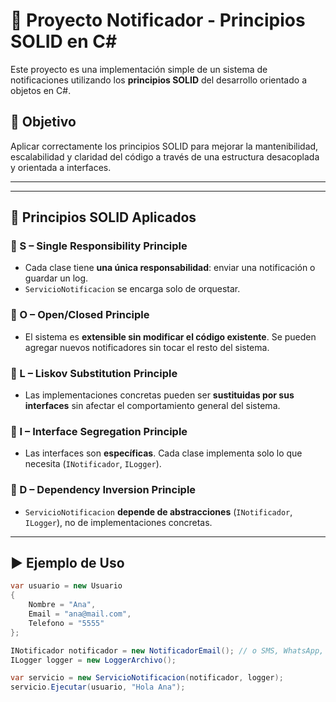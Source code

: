 # 🧠 Proyecto Notificador - Principios SOLID en C#

Este proyecto es una implementación simple de un sistema de notificaciones utilizando los **principios SOLID** del desarrollo orientado a objetos en C#.

## 📌 Objetivo

Aplicar correctamente los principios SOLID para mejorar la mantenibilidad, escalabilidad y claridad del código a través de una estructura desacoplada y orientada a interfaces.

---


---

## 📐 Principios SOLID Aplicados

### 🔹 S – Single Responsibility Principle
- Cada clase tiene **una única responsabilidad**: enviar una notificación o guardar un log.
- `ServicioNotificacion` se encarga solo de orquestar.

### 🔹 O – Open/Closed Principle
- El sistema es **extensible sin modificar el código existente**. Se pueden agregar nuevos notificadores sin tocar el resto del sistema.

### 🔹 L – Liskov Substitution Principle
- Las implementaciones concretas pueden ser **sustituidas por sus interfaces** sin afectar el comportamiento general del sistema.

### 🔹 I – Interface Segregation Principle
- Las interfaces son **específicas**. Cada clase implementa solo lo que necesita (`INotificador`, `ILogger`).

### 🔹 D – Dependency Inversion Principle
- `ServicioNotificacion` **depende de abstracciones** (`INotificador`, `ILogger`), no de implementaciones concretas.

---

## ▶️ Ejemplo de Uso

```csharp
var usuario = new Usuario
{
    Nombre = "Ana",
    Email = "ana@mail.com",
    Telefono = "5555"
};

INotificador notificador = new NotificadorEmail(); // o SMS, WhatsApp, etc.
ILogger logger = new LoggerArchivo();

var servicio = new ServicioNotificacion(notificador, logger);
servicio.Ejecutar(usuario, "Hola Ana");